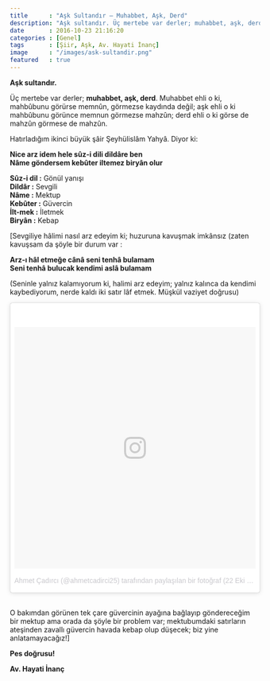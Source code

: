 ```yaml
---
title      : "Aşk Sultandır — Muhabbet, Aşk, Derd"
description: "Aşk sultandır. Üç mertebe var derler; muhabbet, aşk, derd. Muhabbet ehli o ki, mahbûbunu görürse memnûn, görmezse kaydında değil..."
date       : 2016-10-23 21:16:20
categories : [Genel]
tags       : [Şiir, Aşk, Av. Hayati İnanç]
image      : "/images/ask-sultandir.png"
featured   : true
---
```


**Aşk sultandır.**

Üç mertebe var derler; **muhabbet, aşk, derd**. Muhabbet ehli o ki, mahbûbunu görürse memnûn, görmezse kaydında değil; aşk ehli o ki mahbûbunu görünce memnun görmezse mahzûn; derd ehli o ki görse de mahzûn görmese de mahzûn.

Hatırladığım ikinci büyük şâir Şeyhülislâm Yahyâ. Diyor ki:

**Nice arz idem hele sûz-i dili dildâre ben** <br>
**Nâme göndersem kebûter iltemez biryân olur** <br>

**Sûz-i dil :** Gönül yanışı<br>
**Dildâr  :** Sevgili<br>
**Nâme  :** Mektup<br>
**Kebûter :** Güvercin<br>
**İlt-mek :** İletmek<br>
**Biryân  :** Kebap<br>

[Sevgiliye hâlimi nasıl arz edeyim ki; huzuruna kavuşmak imkânsız (zaten kavuşsam da şöyle bir durum var :

**Arz-ı hâl etmeğe cânâ seni tenhâ bulamam**<br>
**Seni tenhâ bulucak kendimi aslâ bulamam**<br>

(Seninle yalnız kalamıyorum ki, halimi arz edeyim; yalnız kalınca da kendimi kaybediyorum, nerde kaldı iki satır lâf etmek. Müşkül vaziyet doğrusu)

<blockquote class="instagram-media" data-instgrm-version="7" style=" background:#FFF; border:0; border-radius:3px; box-shadow:0 0 1px 0 rgba(0,0,0,0.5),0 1px 10px 0 rgba(0,0,0,0.15); margin: 1px; max-width:658px; padding:0; width:99.375%; width:-webkit-calc(100% - 2px); width:calc(100% - 2px);"><div style="padding:8px;"> <div style=" background:#F8F8F8; line-height:0; margin-top:40px; padding:50.0% 0; text-align:center; width:100%;"> <div style=" background:url(data:image/png;base64,iVBORw0KGgoAAAANSUhEUgAAACwAAAAsCAMAAAApWqozAAAABGdBTUEAALGPC/xhBQAAAAFzUkdCAK7OHOkAAAAMUExURczMzPf399fX1+bm5mzY9AMAAADiSURBVDjLvZXbEsMgCES5/P8/t9FuRVCRmU73JWlzosgSIIZURCjo/ad+EQJJB4Hv8BFt+IDpQoCx1wjOSBFhh2XssxEIYn3ulI/6MNReE07UIWJEv8UEOWDS88LY97kqyTliJKKtuYBbruAyVh5wOHiXmpi5we58Ek028czwyuQdLKPG1Bkb4NnM+VeAnfHqn1k4+GPT6uGQcvu2h2OVuIf/gWUFyy8OWEpdyZSa3aVCqpVoVvzZZ2VTnn2wU8qzVjDDetO90GSy9mVLqtgYSy231MxrY6I2gGqjrTY0L8fxCxfCBbhWrsYYAAAAAElFTkSuQmCC); display:block; height:44px; margin:0 auto -44px; position:relative; top:-22px; width:44px;"></div></div><p style=" color:#c9c8cd; font-family:Arial,sans-serif; font-size:14px; line-height:17px; margin-bottom:0; margin-top:8px; overflow:hidden; padding:8px 0 7px; text-align:center; text-overflow:ellipsis; white-space:nowrap;"><a href="https://www.instagram.com/p/BL4MbLPlQYn/" style=" color:#c9c8cd; font-family:Arial,sans-serif; font-size:14px; font-style:normal; font-weight:normal; line-height:17px; text-decoration:none;" target="_blank" rel="noopener">Ahmet Çadırcı (@ahmetcadirci25) tarafından paylaşılan bir fotoğraf</a> (<time style=" font-family:Arial,sans-serif; font-size:14px; line-height:17px;" datetime="2016-10-22T20:07:37+00:00">22 Eki 2016, 13:07 PDT</time>)</p></div></blockquote> <script async defer src="//platform.instagram.com/en_US/embeds.js"></script>
<br>

O bakımdan görünen tek çare güvercinin ayağına bağlayıp göndereceğim bir mektup ama orada da şöyle bir problem var; mektubumdaki satırların ateşinden zavallı güvercin havada kebap olup düşecek; biz yine anlatamayacağız!]

**Pes doğrusu!**

**Av. Hayati İnanç**